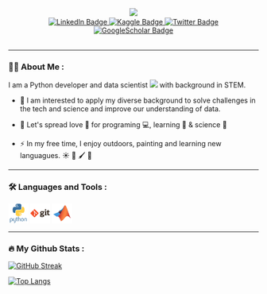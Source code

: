 <div id="header" align="center">
  <img src="https://media.tenor.com/drzSGxNJG3sAAAAi/cbse-tayari.gif" width="200"/>
</div>

<div id="badges" align="center">
  <a href="https://www.linkedin.com/in/ecem-aydin-a3586b238/">
    <img src="https://img.shields.io/badge/LinkedIn-blue?style=for-the-badge&logo=linkedin&logoColor=white" alt="LinkedIn Badge"/>
  </a>
    <a href="https://www.kaggle.com/ea35neuro">
    <img src="https://img.shields.io/badge/Kaggle-white?style=for-the-badge&logo=Kaggle&logoColor=white" alt="Kaggle Badge"/>
  </a>
  <a href="https://twitter.com/eceem_aydin">
    <img src="https://img.shields.io/badge/Twitter-blue?style=for-the-badge&logo=twitter&logoColor=white" alt="Twitter Badge"/>
  </a>
    <a href="https://scholar.google.com/citations?user=7GQJve0AAAAJ&hl=en">
    <img src="https://img.shields.io/badge/GoogleScholar-white?style=for-the-badge&logo=GoogleScholar&logoColor=white" alt="GoogleScholar Badge"/>
  </a>
</div>


<div id="badges" align="center">
   <img src="https://komarev.com/ghpvc/?username=ea35&style=flat-square&color=blue" alt=""/>
</div>

---

### :woman_technologist: About Me :
I am a Python developer and data scientist <img src="https://media.giphy.com/media/WUlplcMpOCEmTGBtBW/giphy.gif" width="30"> with background in STEM. 

- 📌 I am interested to apply my diverse background to solve challenges in the tech and science and improve our understanding of data. 

- 🎯 Let's spread love 💜 for programing :computer:, learning :seedling: & science :telescope:

- :zap: In my free time, I enjoy outdoors, painting and learning new languagues. :sunny: :running: :paintbrush: :book: 

---

### :hammer_and_wrench: Languages and Tools :

<div>
  <img src="https://github.com/devicons/devicon/blob/master/icons/python/python-original-wordmark.svg" title="Python" **alt="Python" width="40" height="40"/>
  <img src="https://github.com/devicons/devicon/blob/master/icons/git/git-original-wordmark.svg" title="Git" **alt="Git" width="40" height="40"/>
  <img src="https://github.com/devicons/devicon/blob/master/icons/matlab/matlab-original.svg" title="matlab" **alt="matlab" width="40" height="40"/>
</div>

---

### :fire: My Github Stats :

[![GitHub Streak](http://github-readme-streak-stats.herokuapp.com?user=ea35&theme=dark&background=000000)](https://git.io/streak-stats)

[![Top Langs](https://github-readme-stats.vercel.app/api/top-langs/?username=ea35&layout=compact&theme=vision-friendly-dark)](https://github.com/anuraghazra/github-readme-stats)
